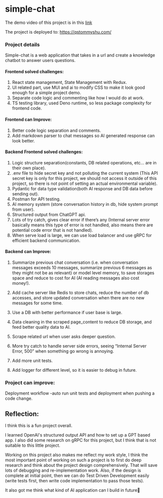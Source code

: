 # simple-chat

The demo video of this project is in this [link](https://youtu.be/SPvllIrlkeI)

The project is deployed to: https://qstommyshu.com/

### Project details

Simple-chat is a web application that takes in a url and create a knowledge chatbot to answer users questions.

#### Frontend solved challenges:
1. React state management, State Management with Redux.
2. UI related part, use MUI and ai to modify CSS to make it look good enough for a simple project demo.
3. Separate code logic and commenting like how I would do at work.
4. TS testing library, used Deno runtime, so less package complexity for frontend code.

#### Frontend can Improve:
1. Better code logic separation and comments.
2. Add markdown parser to chat messages so AI generated response can look better.

#### Backend Frontend solved challenges:
1. Logic structure separation(constants, DB related operations, etc... are in their own place).
2. .env file to hide secret key and not polluting the current system (This API secret key is only for this project, we should not access it outside of this project, so there is not point of setting an actual environmental variable).
3. Pydantic for data type validation(both AI response and DB data before sending out).
4. Postman for API testing.
5. AI memory system (store conversation history in db, hide system prompt from user).
6. Structured output from ChatGPT api.
7. Lots of try catch, gives clear error if there’s any (Internal server error basically means this type of error is not handled, also means there are potential code error that is not handled).
8. When serve load is large, we can use load balancer and use gRPC for efficient backend communication.

#### Backend can Improve:
1. Summarize previous chat conversation (i.e. when conversation messages exceeds 10 messages, summarize previous 6 messages as they might not be as relevant) or model level memory,  to save storages space and reduce to cost for AI (AI reading messages also cost money!).

2. Add cache server like Redis to store chats, reduce the number of db accesses, and store updated conversation when there are no new messages for some time.
3. Use a DB with better performance if user base is large.
4. Data cleaning in the scraped page_content to reduce DB storage, and feed better quality data to AI.
5. Scrape related url when user asks deeper question.
6. More try catch to handle server side errors, seeing “Internal Server Error, 500” when something go wrong is annoying.
7. Add more unit tests.
8. Add logger for different level, so it is easier to debug in future.

### Project can improve:
Deployment workflow -auto run unit tests and deployment when pushing a code change.

## Reflection:
I think this is a fun project overall. 

I learned OpenAI's structured output API and how to set up a GPT based app. I also did some research on gRPC for this project, but I think that is not suitable to this little project. 

Working on this project also makes me reflect my work style, I think the most important point of working on such a project is to first do deep research and think about the project design comprehensively. That will save lots of debugging and re-implementation work. Also, if the design is complete at initial point, then we can do Test Driven Development easily (write tests first, then write code implementation to pass those tests).

It also got me think what kind of AI application can I build in future🤔
